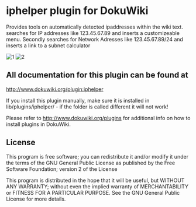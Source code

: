 # iphelper plugin for DokuWiki

Provides tools on automatically detected ipaddresses within the wiki text.
searches for IP addresses like 123.45.67.89 and inserts a customizeable menu. Secondly searches for Network Adresses like 123.45.67.89/24 and inserts a link to a subnet calculator

![1](https://user-images.githubusercontent.com/11379014/164223825-dfd21ddf-84a3-4e29-8e64-2d9726ca1b12.gif)
![2](https://user-images.githubusercontent.com/11379014/164223824-3fc59007-d4c4-4f62-bb40-83885a0814ab.png)
## All documentation for this plugin can be found at
http://www.dokuwiki.org/plugin:iphelper 

If you install this plugin manually, make sure it is installed in
lib/plugins/iphelper/ - if the folder is called different it
will not work!

Please refer to http://www.dokuwiki.org/plugins for additional info
on how to install plugins in DokuWiki.

## License
This program is free software; you can redistribute it and/or modify
it under the terms of the GNU General Public License as published by
the Free Software Foundation; version 2 of the License

This program is distributed in the hope that it will be useful,
but WITHOUT ANY WARRANTY; without even the implied warranty of
MERCHANTABILITY or FITNESS FOR A PARTICULAR PURPOSE.  See the
GNU General Public License for more details.

